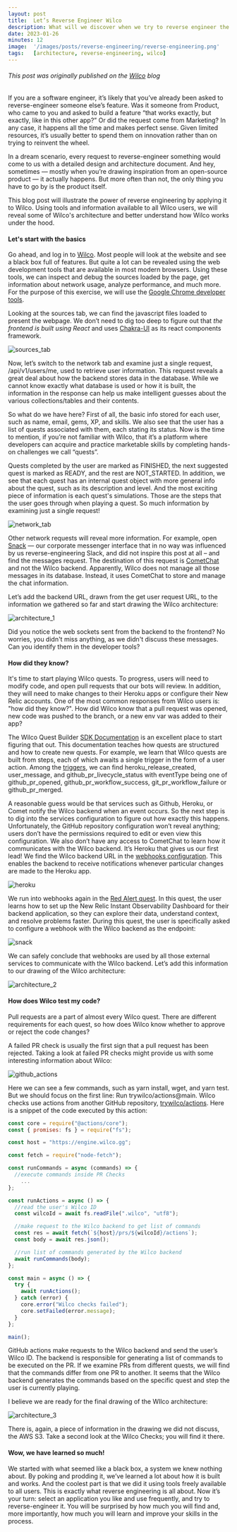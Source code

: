 ```yaml
---
layout: post
title:  Let’s Reverse Engineer Wilco
description: What will we discover when we try to reverse engineer the Wilco web application? And what can we learn from that? Let's find out!
date: 2023-01-26
minutes: 12
image:  '/images/posts/reverse-engineering/reverse-engineering.png'
tags:   [architecture, reverse-engineering, wilco]
---
```


 ###### *This post was originally published on the [Wilco](https://www.trywilco.com/blog) blog*

If you are a software engineer, it’s likely that you’ve already been asked to reverse-engineer someone else’s feature. Was it someone from Product, who came to you and asked to build a feature “that works exactly, but exactly, like in this other app?” Or did the request come from Marketing? In any case, it happens all the time and makes perfect sense. Given limited resources, it’s usually better to spend them on innovation rather than on trying to reinvent the wheel.

In a dream scenario, every request to reverse-engineer something would come to us with a detailed design and architecture document. And hey, sometimes — mostly when you’re drawing inspiration from an open-source product — it actually happens. But more often than not, the only thing you have to go by is the product itself. 

This blog post will illustrate the power of reverse engineering by applying it to Wilco. Using tools and information available to all Wilco users, we will reveal some of Wilco's architecture and better understand how Wilco works under the hood.

#### Let's start with the basics
Go ahead, and log in to [Wilco](https://app.wilco.gg/). Most people will look at the website and see a black box full of features. But quite a lot can be revealed using the web development tools that are available in most modern browsers. Using these tools, we can inspect and debug the sources loaded by the page, get information about network usage, analyze performance, and much more. For the purpose of this exercise, we will use the [Google Chrome developer tools](https://developer.chrome.com/docs/devtools/).

Looking at the sources tab, we can find the javascript files loaded to present the webpage. We don’t need to dig too deep to figure out that *the frontend is built using React* and uses [Chakra-UI](https://chakra-ui.com/) as its react components framework.

![sources_tab](/images/posts/reverse-engineering/sources_tab.png)

Now, let’s switch to the network tab and examine just a single request, /api/v1/users/me, used to retrieve user information. This request reveals a great deal about how the backend stores data in the database. While we cannot know exactly what database is used or how it is built, the information in the response can help us make intelligent guesses about the various collections/tables and their contents.

So what do we have here? First of all, the basic info stored for each user, such as name, email, gems, XP, and skills. We also see that the user has a list of quests associated with them, each stating its status. Now is the time to mention, if you’re not familiar with Wilco, that it’s a platform where developers can acquire and practice marketable skills by completing hands-on challenges we call “quests”.

Quests completed by the user are marked as FINISHED, the next suggested quest is marked as READY, and the rest are NOT_STARTED. In addition, we see that each quest has an internal quest object with more general info about the quest, such as its description and level. And the most exciting piece of information is each quest's simulations. Those are the steps that the user goes through when playing a quest. So much information by examining just a single request!

![network_tab](/images/posts/reverse-engineering/network_tab.png)

Other network requests will reveal more information. For example, open [Snack](https://anythink.wilco.gg/chat/) — our corporate messenger interface that in no way was influenced by us reverse-engineering Slack, and did not inspire this post at all – and find the messages request. The destination of this request is [CometChat](https://www.cometchat.com/) and not the Wilco backend. Apparently, Wilco does not manage all those messages in its database. Instead, it uses CometChat to store and manage the chat information.

Let’s add the backend URL, drawn from the get user request URL, to the information we gathered so far and start drawing the Wilco architecture:

![architecture_1](/images/posts/reverse-engineering/architecture_1.png)

Did you notice the web sockets sent from the backend to the frontend? No worries, you didn't miss anything, as we didn't discuss these messages. Can you identify them in the developer tools?

#### How did they know?
It's time to start playing Wilco quests. To progress, users will need to modify code, and open pull requests that our bots will review. In addition, they will need to make changes to their Heroku apps or configure their New Relic accounts. One of the most common responses from Wilco users is: "how did they know?". How did Wilco know that a pull request was opened, new code was pushed to the branch, or a new env var was added to their app?

The Wilco Quest Builder [SDK Documentation](https://dev.trywilco.com/) is an excellent place to start figuring that out. This documentation teaches how quests are structured and how to create new quests. For example, we learn that Wilco quests are built from steps, each of which awaits a single trigger in the form of a user action. Among the [triggers](https://dev.trywilco.com/docs/building-your-quest/triggers-and-payloads.html#triggers), we can find heroku_release_created, user_message, and github_pr_livecycle_status with eventType being one of github_pr_opened, github_pr_workflow_success, git_pr_workflow_failure or github_pr_merged.

A reasonable guess would be that services such as Github, Heroku, or Comet notify the Wilco backend when an event occurs. So the next step is to dig into the services configuration to figure out how exactly this happens. Unfortunately, the GitHub repository configuration won’t reveal anything; users don’t have the permissions required to edit or even view this configuration. We also don’t have any access to CometChat to learn how it communicates with the Wilco backend. It’s Heroku that gives us our first lead! We find the Wilco backend URL in the [webhooks configuration](https://devcenter.heroku.com/articles/app-webhooks). This enables the backend to receive notifications whenever particular changes are made to the Heroku app.

![heroku](/images/posts/reverse-engineering/heroku.png)

We run into webhooks again in the [Red Alert quest](https://www.trywilco.com/quests/red-alert). In this quest, the user learns how to set up the New Relic Instant Observability Dashboard for their backend application, so they can explore their data, understand context, and resolve problems faster. During this quest, the user is specifically asked to configure a webhook with the Wilco backend as the endpoint:

![snack](/images/posts/reverse-engineering/snack.png)

We can safely conclude that webhooks are used by all those external services to communicate with the Wilco backend. Let’s add this information to our drawing of the Wilco architecture:

![architecture_2](/images/posts/reverse-engineering/architecture_2.png)

#### How does Wilco test my code?
Pull requests are a part of almost every Wilco quest. There are different requirements for each quest, so how does Wilco know whether to approve or reject the code changes?

A failed PR check is usually the first sign that a pull request has been rejected. Taking a look at failed PR checks might provide us with some interesting information about Wilco:

![github_actions](/images/posts/reverse-engineering/github_actions.png)

Here we can see a few commands, such as yarn install, wget, and yarn test. But we should focus on the first line: Run trywilco/actions@main. Wilco checks use actions from another GitHub repository, [trywilco/actions](https://github.com/trywilco/actions). Here is a snippet of the code executed by this action:

``` js
const core = require("@actions/core");
const { promises: fs } = require("fs");

const host = "https://engine.wilco.gg";

const fetch = require("node-fetch");

const runCommands = async (commands) => {
  //execute commands inside PR Checks
	...
};

const runActions = async () => {
  //read the user's Wilco ID
  const wilcoId = await fs.readFile(".wilco", "utf8");

  //make request to the Wilco backend to get list of commands
  const res = await fetch(`${host}/prs/${wilcoId}/actions`);
  const body = await res.json();

  //run list of commands generated by the Wilco backend
  await runCommands(body);
};

const main = async () => {
  try {
    await runActions();
  } catch (error) {
    core.error("Wilco checks failed");
    core.setFailed(error.message);
  }
};

main();
```

GitHub actions make requests to the Wilco backend and send the user’s Wilco ID. The backend is responsible for generating a list of commands to be executed on the PR. If we examine PRs from different quests, we will find that the commands differ from one PR to another. It seems that the Wilco backend generates the commands based on the specific quest and step the user is currently playing.

I believe we are ready for the final drawing of the WIlco architecture:

![architecture_3](/images/posts/reverse-engineering/architecture_3.png)

There is, again, a piece of information in the drawing we did not discuss, the AWS S3. Take a second look at the Wilco Checks; you will find it there.

#### Wow, we have learned so much!
We started with what seemed like a black box, a system we knew nothing about. By poking and prodding it, we’ve learned a lot about how it is built and works. And the coolest part is that we did it using tools freely available to all users. This is exactly what reverse engineering is all about. Now it’s your turn: select an application you like and use frequently, and try to reverse-engineer it. You will be surprised by how much you will find and, more importantly, how much you will learn and improve your skills in the process.